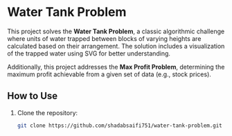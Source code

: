# Water Tank Problem

This project solves the **Water Tank Problem**, a classic algorithmic challenge where units of water trapped between blocks of varying heights are calculated based on their arrangement. The solution includes a visualization of the trapped water using SVG for better understanding.

Additionally, this project addresses the **Max Profit Problem**, determining the maximum profit achievable from a given set of data (e.g., stock prices). 

## How to Use
1. Clone the repository:
   ```bash
   git clone https://github.com/shadabsaifi751/water-tank-problem.git
